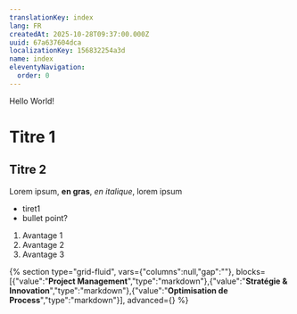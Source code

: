```yaml
---
translationKey: index
lang: FR
createdAt: 2025-10-28T09:37:00.000Z
uuid: 67a637604dca
localizationKey: 156832254a3d
name: index
eleventyNavigation:
  order: 0
---
```

Hello World!

# Titre 1

## Titre 2

Lorem ipsum, **en gras**, _en italique_, lorem ipsum

- tiret1
- bullet point?

1. Avantage 1
2. Avantage 2
3. Avantage 3

{% section type="grid-fluid", vars={"columns":null,"gap":""}, blocks=[{"value":"**Project Management**","type":"markdown"},{"value":"**Stratégie & Innovation**","type":"markdown"},{"value":"**Optimisation de Process**","type":"markdown"}], advanced={} %}
